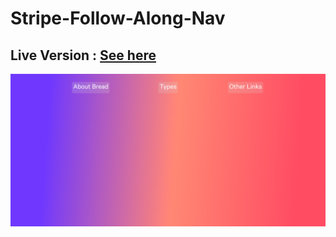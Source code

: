 # Stripe-Follow-Along-Nav

## Live Version : [See here](https://sauravchamoli17.github.io/Stripe-Follow-Along-Nav/)

[![Preview](preview.png)](https://sauravchamoli17.github.io/Stripe-Follow-Along-Nav/)